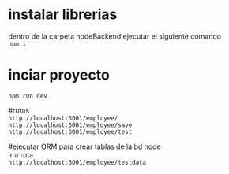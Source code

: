 # instalar librerias  
dentro de la carpeta nodeBackend ejecutar el siguiente comando  
`npm i`  

# inciar proyecto  
`npm run dev`  
  
#rutas  
`http://localhost:3001/employee/`  
`http://localhost:3001/employee/save`  
`http://localhost:3001/employee/test`  
  
#ejecutar ORM para crear tablas de la bd node  
ir a ruta  
`http://localhost:3001/employee/testdata`

